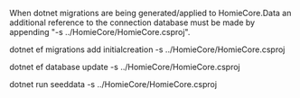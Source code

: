 When dotnet migrations are being generated/applied to HomieCore.Data an additional reference to the connection database must be made by appending "-s ../HomieCore/HomieCore.csproj".

dotnet ef migrations add initialcreation -s ../HomieCore/HomieCore.csproj


dotnet ef database update -s ../HomieCore/HomieCore.csproj

dotnet run seeddata -s ../HomieCore/HomieCore.csproj
